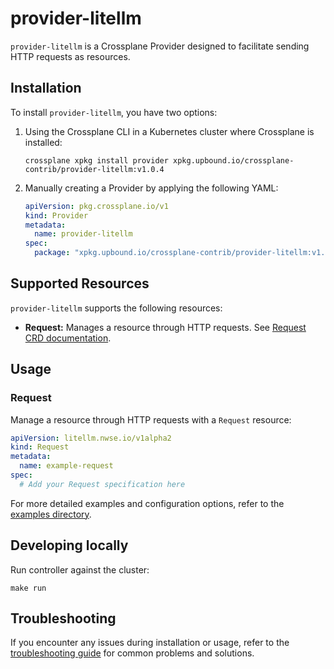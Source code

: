 # provider-litellm

`provider-litellm` is a Crossplane Provider designed to facilitate sending HTTP requests as resources.

## Installation

To install `provider-litellm`, you have two options:

1. Using the Crossplane CLI in a Kubernetes cluster where Crossplane is installed:

   ```console
   crossplane xpkg install provider xpkg.upbound.io/crossplane-contrib/provider-litellm:v1.0.4
   ```

2. Manually creating a Provider by applying the following YAML:

   ```yaml
   apiVersion: pkg.crossplane.io/v1
   kind: Provider
   metadata:
     name: provider-litellm
   spec:
     package: "xpkg.upbound.io/crossplane-contrib/provider-litellm:v1.0.4"
   ```

## Supported Resources

`provider-litellm` supports the following resources:

- **Request:** Manages a resource through HTTP requests. See [Request CRD documentation](resources-docs/request_docs.md).

## Usage

### Request

Manage a resource through HTTP requests with a `Request` resource:

```yaml
apiVersion: litellm.nwse.io/v1alpha2
kind: Request
metadata:
  name: example-request
spec:
  # Add your Request specification here
```

For more detailed examples and configuration options, refer to the [examples directory](examples/sample/).

## Developing locally

Run controller against the cluster:

```
make run
```

## Troubleshooting

If you encounter any issues during installation or usage, refer to the [troubleshooting guide](https://docs.crossplane.io/knowledge-base/guides/troubleshoot/) for common problems and solutions.

